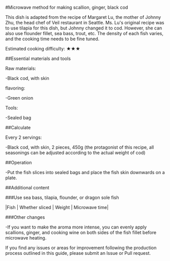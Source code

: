 #Microwave method for making scallion, ginger, black cod

This dish is adapted from the recipe of Margaret Lu, the mother of Johnny Zhu, the head chef of Veil restaurant in Seattle. Ms. Lu's original recipe was to use tilapia for this dish, but Johnny changed it to cod. However, she can also use flounder fillet, sea bass, trout, etc. The density of each fish varies, and the cooking time needs to be fine tuned.

Estimated cooking difficulty: ★★★

##Essential materials and tools

Raw materials:

-Black cod, with skin

flavoring:

-Green onion

Tools:

-Sealed bag

##Calculate

Every 2 servings:

-Black cod, with skin, 2 pieces, 450g (the protagonist of this recipe, all seasonings can be adjusted according to the actual weight of cod)

##Operation

-Put the fish slices into sealed bags and place the fish skin downwards on a plate.

##Additional content

###Use sea bass, tilapia, flounder, or dragon sole fish

|Fish | Whether sliced | Weight | Microwave time|

###Other changes

-If you want to make the aroma more intense, you can evenly apply scallions, ginger, and cooking wine on both sides of the fish fillet before microwave heating.

If you find any issues or areas for improvement following the production process outlined in this guide, please submit an Issue or Pull request.